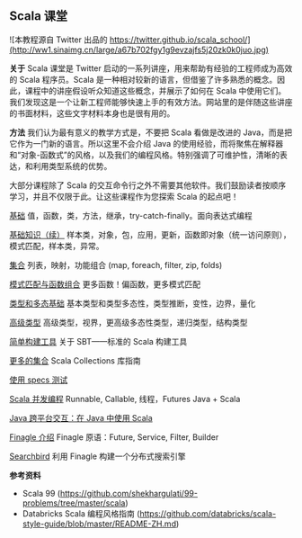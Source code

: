 Scala 课堂
---

![本教程源自 Twitter 出品的 https://twitter.github.io/scala_school/](http://ww1.sinaimg.cn/large/a67b702fgy1g9evzajfs5j20zk0k0juo.jpg)

**关于**
Scala 课堂是 Twitter 启动的一系列讲座，用来帮助有经验的工程师成为高效的 Scala 程序员。Scala 是一种相对较新的语言，但借鉴了许多熟悉的概念。因此，课程中的讲座假设听众知道这些概念，并展示了如何在 Scala 中使用它们。我们发现这是一个让新工程师能够快速上手的有效方法。网站里的是伴随这些讲座的书面材料，这些文字材料本身也是很有用的。

**方法**
我们认为最有意义的教学方式是，不要把 Scala 看做是改进的 Java，而是把它作为一门新的语言。所以这里不会介绍 Java 的使用经验，而将聚焦在解释器和“对象-函数式”的风格，以及我们的编程风格。特别强调了可维护性，清晰的表达，和利用类型系统的优势。

大部分课程除了 Scala 的交互命令行之外不需要其他软件。我们鼓励读者按顺序学习，并且不仅限于此。让这些课程作为您探索 Scala 的起点吧！

[基础](/2019/11/30/scala-school-basics/)
值，函数，类，方法，继承，try-catch-finally。面向表达式编程

[基础知识（续）](/2019/11/30/scala-school-bascis2/)
样本类，对象，包，应用，更新，函数即对象（统一访问原则），模式匹配，样本类，异常。

[集合]()
列表，映射，功能组合 (map, foreach, filter, zip, folds)

[模式匹配与函数组合]()
更多函数！偏函数，更多模式匹配

[类型和多态基础]()
基本类型和类型多态性，类型推断，变性，边界，量化

[高级类型]()
高级类型，视界，更高级多态性类型，递归类型，结构类型

[简单构建工具]()
关于 SBT——标准的 Scala 构建工具

[更多的集合]()
Scala Collections 库指南

[使用 specs 测试]()

[Scala 并发编程]()
Runnable, Callable, 线程，Futures
Java + Scala

[Java 跨平台交互：在 Java 中使用 Scala]()

[Finagle 介绍]()
Finagle 原语：Future, Service, Filter, Builder

[Searchbird]()
利用 Finagle 构建一个分布式搜索引擎

**参考资料**
* Scala 99 (https://github.com/shekhargulati/99-problems/tree/master/scala)
* Databricks Scala 编程风格指南 (https://github.com/databricks/scala-style-guide/blob/master/README-ZH.md)
